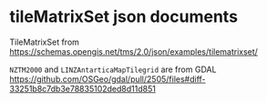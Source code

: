 # tileMatrixSet json documents

TileMatrixSet from https://schemas.opengis.net/tms/2.0/json/examples/tilematrixset/

`NZTM2000` and `LINZAntarticaMapTilegrid` are from GDAL https://github.com/OSGeo/gdal/pull/2505/files#diff-33251b8c7db3e78835102ded8d11d851
